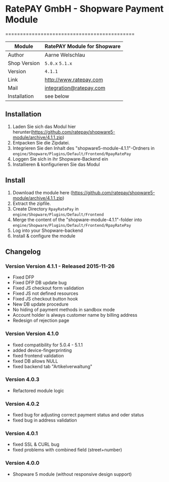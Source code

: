 # RatePAY GmbH - Shopware Payment Module
============================================

|Module | RatePAY Module for Shopware
|------|----------
|Author | Aarne Welschlau
|Shop Version | `5.0.x` `5.1.x`
|Version | `4.1.1`
|Link | http://www.ratepay.com
|Mail | integration@ratepay.com
|Installation | see below

## Installation
1. Laden Sie sich das Modul hier herunter(https://github.com/ratepay/shopware5-module/archive/4.1.1.zip)
2. Entpacken Sie die Zipdatei.
3. Integrieren Sie den Inhalt des "shopware5-module-4.1.1"-Ordners in `engine/Shopware/Plugins/Default/Frontend/RpayRatePay`
4. Loggen Sie sich in ihr Shopware-Backend ein
5. Installieren & konfigurieren Sie das Modul

## Install
1. Download the module here (https://github.com/ratepay/shopware5-module/archive/4.1.1.zip)
2. Extract the zipfile.
3. Create Directory `RpayRatePay` in `engine/Shopware/Plugins/Default/Frontend`
4. Merge the content of the "shopware-module-4.1.1"-folder into `engine/Shopware/Plugins/Default/Frontend/RpayRatePay`
5. Log into your Shopware-backend
6. Install & configure the module

## Changelog

### Version Version 4.1.1 - Released 2015-11-26
* Fixed DFP
* Fixed DFP DB update bug
* Fixed JS checkout form validation
* Fixed JS not defined resources
* Fixed JS checkout button hook
* New DB update procedure
* No hiding of payment methods in sandbox mode
* Account holder is always customer name by billing address
* Redesign of rejection page

### Version Version 4.1.0
* fixed compatibility for 5.0.4 - 5.1.1
* added device-fingerprinting
* fixed frontend validation
* fixed DB allows NULL
* fixed backend tab "Artikelverwaltung"

### Version 4.0.3
* Refactored module logic

### Version 4.0.2
* fixed bug for adjusting correct payment status and oder status
* fixed bug in address validation

### Version 4.0.1
* fixed SSL & CURL bug
* fixed problems with combined field (street+number)

### Version 4.0.0
* Shopware 5 module (without responsive design support)